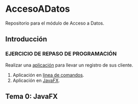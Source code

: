 # AccesoADatos
Repositorio para el módulo de Acceso a Datos.

## Introducción
### EJERCICIO DE REPASO DE PROGRAMACIÓN
Realizar una <a href="https://github.com/estelaV9/AccesoADatos/blob/master/Introducion/EjercicioRepaso.md" target="_blank">aplicación</a> para llevar un registro de sus cliente.
1. Aplicación en <a href="https://github.com/estelaV9/AccesoADatos/tree/master/Introducion/EjercicioRepaso" target="_blank">linea de comandos</a>.
2. Aplicación en <a href="https://github.com/estelaV9/AccesoADatos/tree/master/Introducion/EjercicioRepasoFX" target="_blank">JavaFX</a>.

## Tema 0: JavaFX

